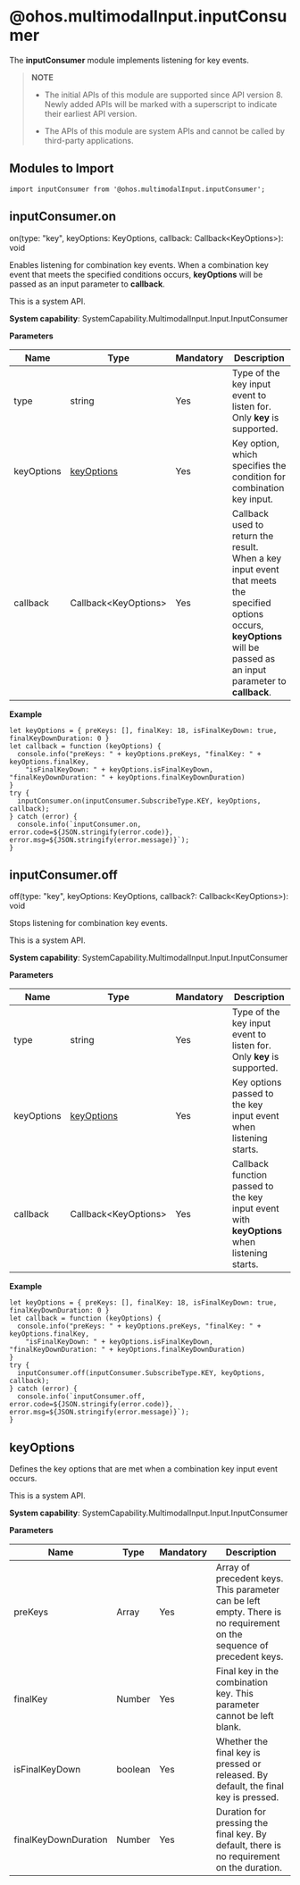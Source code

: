 # @ohos.multimodalInput.inputConsumer

The **inputConsumer** module implements listening for key events.

> **NOTE**
>
> - The initial APIs of this module are supported since API version 8. Newly added APIs will be marked with a superscript to indicate their earliest API version.
>
> - The APIs of this module are system APIs and cannot be called by third-party applications.


## Modules to Import


```
import inputConsumer from '@ohos.multimodalInput.inputConsumer';
```


## inputConsumer.on

on(type: "key", keyOptions: KeyOptions, callback: Callback&lt;KeyOptions&gt;): void

Enables listening for combination key events. When a combination key event that meets the specified conditions occurs, **keyOptions** will be passed as an input parameter to **callback**.

This is a system API.

**System capability**: SystemCapability.MultimodalInput.Input.InputConsumer

**Parameters**

| Name| Type| Mandatory| Description| 
| -------- | -------- | -------- | -------- |
| type | string | Yes| Type of the key input event to listen for. Only **key** is supported.|
| keyOptions | [keyOptions](#keyoptions) | Yes| Key option, which specifies the condition for combination key input.|
| callback | Callback&lt;KeyOptions&gt; | Yes| Callback used to return the result.<br> When a key input event that meets the specified options occurs, **keyOptions** will be passed as an input parameter to **callback**.| 

**Example**

```
let keyOptions = { preKeys: [], finalKey: 18, isFinalKeyDown: true, finalKeyDownDuration: 0 }
let callback = function (keyOptions) {
  console.info("preKeys: " + keyOptions.preKeys, "finalKey: " + keyOptions.finalKey,
    "isFinalKeyDown: " + keyOptions.isFinalKeyDown, "finalKeyDownDuration: " + keyOptions.finalKeyDownDuration)
}
try {
  inputConsumer.on(inputConsumer.SubscribeType.KEY, keyOptions, callback);
} catch (error) {
  console.info(`inputConsumer.on, error.code=${JSON.stringify(error.code)}, error.msg=${JSON.stringify(error.message)}`);
}
```


## inputConsumer.off

off(type: "key", keyOptions: KeyOptions, callback?: Callback&lt;KeyOptions&gt;): void

Stops listening for combination key events.

This is a system API.

**System capability**: SystemCapability.MultimodalInput.Input.InputConsumer

**Parameters**

| Name| Type| Mandatory| Description| 
| -------- | -------- | -------- | -------- |
| type | string | Yes| Type of the key input event to listen for. Only **key** is supported.| 
| keyOptions | [keyOptions](#keyoptions) | Yes| Key options passed to the key input event when listening starts.| 
| callback | Callback&lt;KeyOptions&gt; | Yes| Callback function passed to the key input event with **keyOptions** when listening starts.| 

**Example**

```
let keyOptions = { preKeys: [], finalKey: 18, isFinalKeyDown: true, finalKeyDownDuration: 0 }
let callback = function (keyOptions) {
  console.info("preKeys: " + keyOptions.preKeys, "finalKey: " + keyOptions.finalKey,
    "isFinalKeyDown: " + keyOptions.isFinalKeyDown, "finalKeyDownDuration: " + keyOptions.finalKeyDownDuration)
}
try {
  inputConsumer.off(inputConsumer.SubscribeType.KEY, keyOptions, callback);
} catch (error) {
  console.info(`inputConsumer.off, error.code=${JSON.stringify(error.code)}, error.msg=${JSON.stringify(error.message)}`);
}
```


## keyOptions

Defines the key options that are met when a combination key input event occurs.

This is a system API.

**System capability**: SystemCapability.MultimodalInput.Input.InputConsumer

**Parameters**

| Name| Type| Mandatory| Description| 
| -------- | -------- | -------- | -------- |
| preKeys | Array | Yes| Array of precedent keys. This parameter can be left empty. There is no requirement on the sequence of precedent keys.| 
| finalKey | Number | Yes| Final key in the combination key. This parameter cannot be left blank.| 
| isFinalKeyDown | boolean | Yes| Whether the final key is pressed or released. By default, the final key is pressed.| 
| finalKeyDownDuration | Number | Yes| Duration for pressing the final key. By default, there is no requirement on the duration.| 
